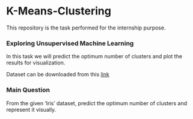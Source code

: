 # K-Means-Clustering
This repository is the task performed for the internship purpose.

### Exploring Unsupervised Machine Learning

In this task we will predict the optimum number of clusters and plot the results for visualization.

Dataset can be downloaded from this <a href="">link</a>

### Main Question
<p>From the given ‘Iris’ dataset, predict the optimum number of clusters and represent it visually.</p>
